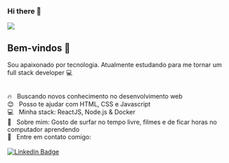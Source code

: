 ### Hi there 👋

<img src="https://images.unsplash.com/photo-1511376777868-611b54f68947?ixid=MnwxMjA3fDB8MHxzZWFyY2h8MzN8fGRldmVsb3BlcnxlbnwwfHwwfHw%3D&ixlib=rb-1.2.1&auto=format&fit=crop&w=500&q=60">




## Bem-vindos :wave:
Sou apaixonado por tecnologia.
Atualmente estudando para me tornar um full stack developer :computer:

 <br/> :fire: &nbsp; Buscando novos conhecimento no desenvolvimento web
 <br/> :blush: &nbsp; Posso te ajudar com HTML, CSS e Javascript
 <br/> :computer: &nbsp; Minha stack: ReactJS, Node.js & Docker
 <br/> 💬  &nbsp; Sobre mim: Gosto de surfar no tempo livre, filmes e de ficar horas no computador aprendendo
 <br/> :email: &nbsp; Entre em contato comigo: 
 <br/><br/>[![Linkedin Badge](https://img.shields.io/badge/-LinkedIn-blue?style=flat-square&logo=Linkedin&logoColor=white&link=https://www.linkedin.com/in/elvesbd/)](https://www.linkedin.com/in/elvesbd/)

<!--
**elvesbd/elvesbd** is a ✨ _special_ ✨ repository because its `README.md` (this file) appears on your GitHub profile.


-->
